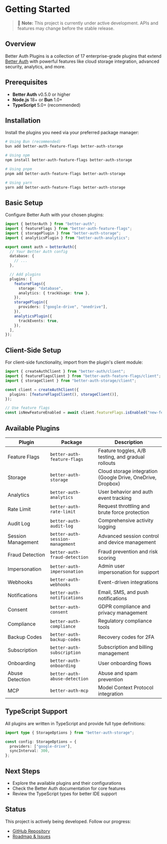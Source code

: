 # Getting Started

> 🚧 **Note:** This project is currently under active development. APIs and features may change before the stable release.

## Overview

Better Auth Plugins is a collection of 17 enterprise-grade plugins that extend [Better Auth](https://better-auth.com) with powerful features like cloud storage integration, advanced security, analytics, and more.

## Prerequisites

- **Better Auth** v0.5.0 or higher
- **Node.js** 18+ or **Bun** 1.0+
- **TypeScript** 5.0+ (recommended)

## Installation

Install the plugins you need via your preferred package manager:

```bash
# Using Bun (recommended)
bun add better-auth-feature-flags better-auth-storage

# Using npm
npm install better-auth-feature-flags better-auth-storage

# Using pnpm
pnpm add better-auth-feature-flags better-auth-storage

# Using yarn
yarn add better-auth-feature-flags better-auth-storage
```

## Basic Setup

Configure Better Auth with your chosen plugins:

```typescript
import { betterAuth } from "better-auth";
import { featureFlags } from "better-auth-feature-flags";
import { storagePlugin } from "better-auth-storage";
import { analyticsPlugin } from "better-auth-analytics";

export const auth = betterAuth({
  // Your Better Auth config
  database: {
    // ...
  },

  // Add plugins
  plugins: [
    featureFlags({
      storage: "database",
      analytics: { trackUsage: true },
    }),
    storagePlugin({
      providers: ["google-drive", "onedrive"],
    }),
    analyticsPlugin({
      trackEvents: true,
    }),
  ],
});
```

## Client-Side Setup

For client-side functionality, import from the plugin's client module:

```typescript
import { createAuthClient } from "better-auth/client";
import { featureFlagsClient } from "better-auth-feature-flags/client";
import { storageClient } from "better-auth-storage/client";

const client = createAuthClient({
  plugins: [featureFlagsClient(), storageClient()],
});

// Use feature flags
const isNewFeatureEnabled = await client.featureFlags.isEnabled("new-feature");
```

## Available Plugins

| Plugin             | Package                          | Description                                                 |
| ------------------ | -------------------------------- | ----------------------------------------------------------- |
| Feature Flags      | `better-auth-feature-flags`      | Feature toggles, A/B testing, and gradual rollouts          |
| Storage            | `better-auth-storage`            | Cloud storage integration (Google Drive, OneDrive, Dropbox) |
| Analytics          | `better-auth-analytics`          | User behavior and auth event tracking                       |
| Rate Limit         | `better-auth-rate-limit`         | Request throttling and brute force protection               |
| Audit Log          | `better-auth-audit-log`          | Comprehensive activity logging                              |
| Session Management | `better-auth-session-management` | Advanced session control and device management              |
| Fraud Detection    | `better-auth-fraud-detection`    | Fraud prevention and risk scoring                           |
| Impersonation      | `better-auth-impersonation`      | Admin user impersonation for support                        |
| Webhooks           | `better-auth-webhooks`           | Event-driven integrations                                   |
| Notifications      | `better-auth-notifications`      | Email, SMS, and push notifications                          |
| Consent            | `better-auth-consent`            | GDPR compliance and privacy management                      |
| Compliance         | `better-auth-compliance`         | Regulatory compliance tools                                 |
| Backup Codes       | `better-auth-backup-codes`       | Recovery codes for 2FA                                      |
| Subscription       | `better-auth-subscription`       | Subscription and billing management                         |
| Onboarding         | `better-auth-onboarding`         | User onboarding flows                                       |
| Abuse Detection    | `better-auth-abuse-detection`    | Abuse and spam prevention                                   |
| MCP                | `better-auth-mcp`                | Model Context Protocol integration                          |

## TypeScript Support

All plugins are written in TypeScript and provide full type definitions:

```typescript
import type { StorageOptions } from "better-auth-storage";

const config: StorageOptions = {
  providers: ["google-drive"],
  syncInterval: 300,
};
```

## Next Steps

- Explore the available plugins and their configurations
- Check the Better Auth documentation for core features
- Review the TypeScript types for better IDE support

## Status

This project is actively being developed. Follow our progress:

- [GitHub Repository](https://github.com/kriasoft/better-auth)
- [Roadmap & Issues](https://github.com/kriasoft/better-auth/issues)

